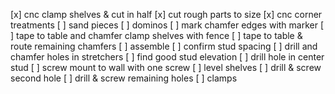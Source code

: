 [x] cnc clamp shelves & cut in half
[x] cut rough parts to size
[x] cnc corner treatments
[ ] sand pieces
[ ] dominos
[ ] mark chamfer edges with marker
[ ] tape to table and chamfer clamp shelves with fence
[ ] tape to table & route remaining chamfers
[ ] assemble
[ ] confirm stud spacing
[ ] drill and chamfer holes in stretchers
[ ] find good stud elevation
[ ] drill hole in center stud
[ ] screw mount to wall with one screw
[ ] level shelves
[ ] drill & screw second hole
[ ] drill & screw remaining holes
[ ] clamps

